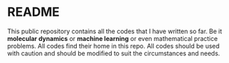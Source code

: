 # README
This public repository contains all the codes that I have written so far. Be it **molecular dynamics** or **machine learning** or even mathematical practice problems. All codes find their home in this repo. All codes should be used with caution and should be modified to suit the circumstances and needs. 
